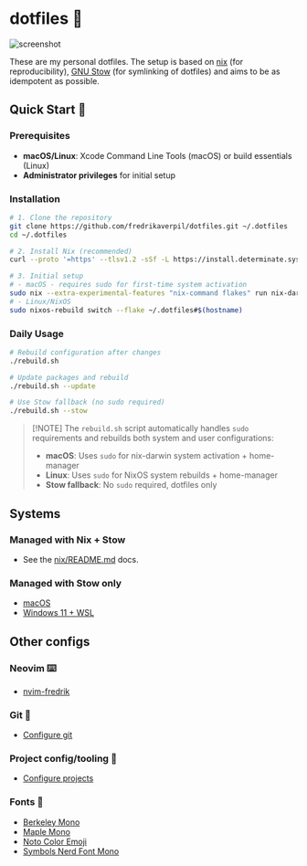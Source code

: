# dotfiles 🍩

![screenshot](https://github.com/user-attachments/assets/ef833ca0-3d39-4a7c-94af-0f76afb96e6b)

These are my personal dotfiles. The setup is based on [nix](https://nixos.org)
(for reproducibility), [GNU Stow](https://www.gnu.org/software/stow/) (for
symlinking of dotfiles) and aims to be as idempotent as possible.

## Quick Start 🚀

### Prerequisites

- **macOS/Linux**: Xcode Command Line Tools (macOS) or build essentials (Linux)
- **Administrator privileges** for initial setup

### Installation

```bash
# 1. Clone the repository
git clone https://github.com/fredrikaverpil/dotfiles.git ~/.dotfiles
cd ~/.dotfiles

# 2. Install Nix (recommended)
curl --proto '=https' --tlsv1.2 -sSf -L https://install.determinate.systems/nix | sh -s -- install

# 3. Initial setup
# - macOS - requires sudo for first-time system activation
sudo nix --extra-experimental-features "nix-command flakes" run nix-darwin -- switch --flake ~/.dotfiles#$(hostname)
# - Linux/NixOS
sudo nixos-rebuild switch --flake ~/.dotfiles#$(hostname)
```

### Daily Usage

```bash
# Rebuild configuration after changes
./rebuild.sh

# Update packages and rebuild
./rebuild.sh --update

# Use Stow fallback (no sudo required)
./rebuild.sh --stow
```

> [!NOTE] The `rebuild.sh` script automatically handles `sudo` requirements and
> rebuilds both system and user configurations:
>
> - **macOS**: Uses `sudo` for nix-darwin system activation + home-manager
> - **Linux**: Uses `sudo` for NixOS system rebuilds + home-manager
> - **Stow fallback**: No `sudo` required, dotfiles only

## Systems

### Managed with Nix + Stow

- See the [nix/README.md](nix/README.md) docs.

### Managed with Stow only

- [macOS](README_MACOS.md)
- [Windows 11 + WSL](README_WIN_WSL.md)

## Other configs

### Neovim ⌨️

- [nvim-fredrik](nvim-fredrik/README.md)

### Git 🐙

- [Configure git](README_GIT.md)

### Project config/tooling 🧢

- [Configure projects](README_PROJECT.md)

### Fonts 💯

- [Berkeley Mono](https://berkeleygraphics.com/typefaces/berkeley-mono)
- [Maple Mono](https://github.com/subframe7536/maple-font)
- [Noto Color Emoji](https://fonts.google.com/noto/specimen/Noto+Color+Emoji)
- [Symbols Nerd Font Mono](https://github.com/ryanoasis/nerd-fonts)
